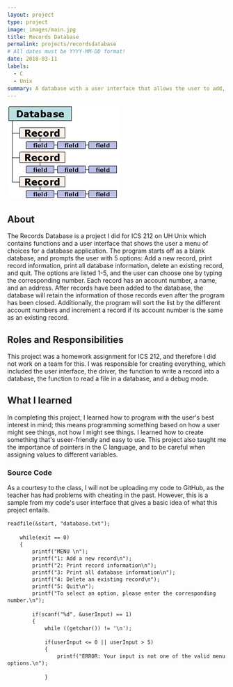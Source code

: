 ```yaml
---
layout: project
type: project
image: images/main.jpg
title: Records Database
permalink: projects/recordsdatabase
# All dates must be YYYY-MM-DD format!
date: 2018-03-11
labels:
  - C
  - Unix
summary: A database with a user interface that allows the user to add, search, or delete a record.
---
```


<img class="ui medium right floated rounded image" src="../images/database.gif">

## About
The Records Database is a project I did for ICS 212 on UH Unix which contains functions and a user interface that shows the user a menu of choices for a database application. The program starts off as a blank database, and prompts the user with 5 options: Add a new record, print record information, print all database information, delete an existing record, and quit. The options are listed 1-5, and the user can choose one by typing the corresponding number. Each record has an account number, a name, and an address. After records have been added to the database, the database will retain the information of those records even after the program has been closed. Additionally, the program will sort the list by the different account numbers and increment a record if its account number is the same as an existing record.

## Roles and Responsibilities
This project was a homework assignment for ICS 212, and therefore I did not work on a team for this. I was responsible for creating everything, which included the user interface, the driver, the function to write a record into a database, the function to read a file in a database, and a debug mode.

## What I learned
In completing this project, I learned how to program with the user's best interest in mind; this means programming something based on how a user might see things, not how I might see things. I learned how to create something that's useer-friendly and easy to use. This project also taught me the importance of pointers in the C language, and to be careful when assigning values to different variables.
 
### Source Code
As a courtesy to the class, I will not be uploading my code to GitHub, as the teacher has had problems with cheating in the past. However, this is a sample from my code's user interface that gives a basic idea of what this project entails.

```
readfile(&start, "database.txt");
    
    while(exit == 0)
    {
        printf("MENU \n");
        printf("1: Add a new record\n");
        printf("2: Print record information\n");
        printf("3: Print all database information\n");
        printf("4: Delete an existing record\n");
        printf("5: Quit\n");  
        printf("To select an option, please enter the corresponding number.\n");
            
        if(scanf("%d", &userInput) == 1)
        {
            while ((getchar()) != '\n');
                
            if(userInput <= 0 || userInput > 5)
            {
                printf("ERROR: Your input is not one of the valid menu options.\n");
                    
            }
